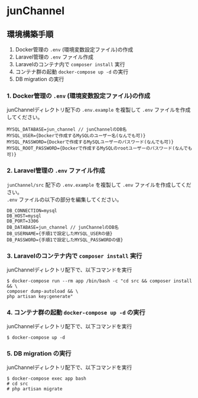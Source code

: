 # junChannel

## 環境構築手順
1. Docker管理の `.env` (環境変数設定ファイル)の作成
2. Laravel管理の `.env` ファイル作成
3. Laravelのコンテナ内で `composer install` 実行
4. コンテナ群の起動 `docker-compose up -d` の実行
5. DB migration の実行

### 1. Docker管理の `.env` (環境変数設定ファイル)の作成
junChannelディレクトリ配下の `.env.example` を複製して `.env` ファイルを作成してください。
```
MYSQL_DATABASE=jun_channel // junChannelのDB名
MYSQL_USER={Dockerで作成するMySQLのユーザー名(なんでも可)}
MYSQL_PASSWORD={Dockerで作成するMySQLユーザーのパスワード(なんでも可)}
MYSQL_ROOT_PASSWORD={Dockerで作成するMySQLのrootユーザーのパスワード(なんでも可)}
```

### 2. Laravel管理の `.env` ファイル作成
`junChannel/src` 配下の `.env.example` を複製して `.env` ファイルを作成してください。<br>
`.env` ファイルの以下の部分を編集してください。
```
DB_CONNECTION=mysql
DB_HOST=mysql
DB_PORT=3306
DB_DATABASE=jun_channel // junChannelのDB名
DB_USERNAME={手順1で設定したMYSQL_USERの値}
DB_PASSWORD={手順1で設定したMYSQL_PASSWORDの値}
```

### 3. Laravelのコンテナ内で `composer install` 実行
junChannelディレクトリ配下で、以下コマンドを実行
```
$ docker-compose run --rm app /bin/bash -c "cd src && composer install && \
composer dump-autoload && \
php artisan key:generate"
```

### 4. コンテナ群の起動 `docker-compose up -d` の実行
junChannelディレクトリ配下で、以下コマンドを実行
```
$ docker-compose up -d
```

### 5. DB migration の実行
junChannelディレクトリ配下で、以下コマンドを実行
```
$ docker-compose exec app bash
# cd src
# php artisan migrate
```